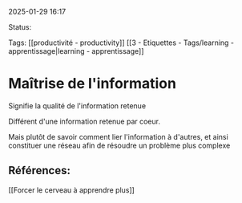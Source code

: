 
2025-01-29 16:17

Status:

Tags: [[productivité - productivity]] [[3 - Etiquettes - Tags/learning - apprentissage|learning - apprentissage]]


# Maîtrise de l'information

Signifie la qualité de l'information retenue

Différent d'une information retenue par coeur.

Mais plutôt de savoir comment lier l'information à d'autres, et ainsi constituer une réseau afin de résoudre un problème plus complexe

## Références:

[[Forcer le cerveau à apprendre plus]]